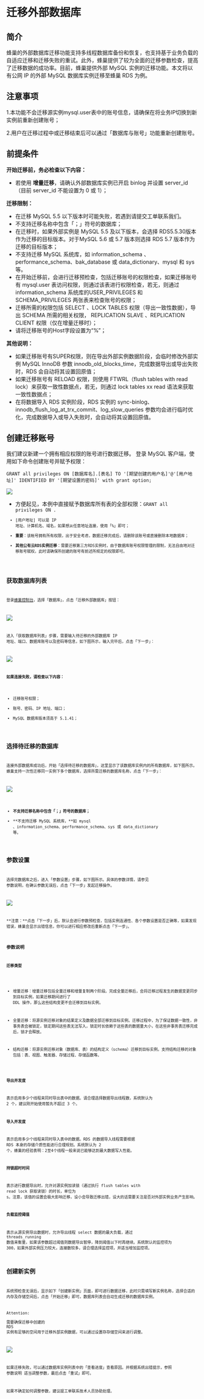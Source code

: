 # 迁移外部数据库

## 简介

蜂巢的外部数据库迁移功能支持多线程数据库备份和恢复，也支持基于业务负载的自适应迁移和迁移失败的重试。此外，蜂巢提供了较为全面的迁移参数检查，提高了迁移数据的成功率。目前，蜂巢提供外部 MySQL 实例的迁移功能。本文将以有公网 IP 的外部 MySQL 数据库实例迁移至蜂巢 RDS 为例。

## 注意事项

1.本功能不会迁移源实例mysql.user表中的账号信息，请确保在将业务IP切换到新实例前重新创建账号；

2.用户在迁移过程中或迁移结束后可以通过「数据库与账号」功能重新创建账号。

## 前提条件

**开始迁移前，务必检查以下内容：**

* 若使用 **增量迁移**，请确认外部数据库实例已开启 binlog 并设置 server_id（目前 server_id 不能设置为 0 或 1）；

**迁移限制：**

* 在迁移 MySQL 5.5 以下版本时可能失败，若遇到请提交工单联系我们。
* 不支持迁移名称中包含「；」符号的数据库；
* 在迁移时，如果外部实例是 MySQL 5.5 及以下版本，会选择 RDS5.5.30版本作为迁移的目标版本。对于MySQL 5.6 或 5.7 版本则选择 RDS 5.7 版本作为迁移的目标版本；
* 不支持迁移 MySQL 系统库，如 information_schema 、performance_schema、bak_database 或 data_dictionary、mysql 和 sys 等。
* 在开始迁移前，会进行迁移预检查，包括迁移账号的权限检查，如果迁移账号有 mysql.user  表访问权限，则通过该表进行权限检查，若无，则通过 information_schema 系统库的USER_PRIVILEGES 和 SCHEMA_PRIVILEGES 两张表来检查账号的权限；
* 迁移所需的权限包括 SELECT 、LOCK TABLES 权限（导出一致性数据），导出 SCHEMA 所需的相关权限， REPLICATION SLAVE 、REPLICATION CLIENT 权限（仅在增量迁移时）；
* 请将迁移账号的Host字段设置为“%”；

**其他说明：**

* 如果迁移账号有SUPER权限，则在导出外部实例数据阶段，会临时修改外部实例 MySQL InnoDB 参数 innodb_old_blocks_time，完成数据导出或导出失败时，RDS 会自动将其设置回原值；
* 如果迁移账号有 RELOAD 权限，则使用 FTWRL（flush tables with read lock）来获取一致性数据点，若无，则通过 lock tables xx read 语法来获取一致性数据点；
* 在将数据导入 RDS 实例阶段，RDS 实例的 sync-binlog、innodb_flush_log_at_trx_commit、log_slow_queries 参数均会进行临时优化，完成数据导入或导入失败时，会自动将其设置回原值。

## 创建迁移账号

我们建议新建一个拥有相应权限的账号进行数据迁移。 登录 MySQL 客户端，使用如下命令创建账号并赋予权限：

    GRANT all privileges ON [数据库名].[表名] TO '[期望创建的用户名]'@'[用户地址]' IDENTIFIED BY '[期望设置的密码]' with grant option;

![](../image/迁移外部数据库权限.png)

* 方便起见，本例中直接赋予数据库所有表的全部权限：<code>GRANT all privileges ON *.*<code>
* [用户地址] 可以是 IP 地址、计算机名、域名，如果想从任意地址连接，使用「%」即可；
* **重要**：该帐号拥有所有权限，出于安全考虑，数据迁移完成后，请删除该账号或直接删除本地数据库；
* **其他公有云RDS实例迁移**：需要迁移第三方RDS实例时，由于数据库账号权限管理的限制，无法自由地对迁移账号赋权，此时请确保所创建的账号有前述所规定的权限即可。

## 获取数据库列表

登录[蜂巢控制台](https://c.163.com/dashboard#/m/overview/)，选择「数据库」，点击「迁移外部数据库」按钮：

![](../image/迁移外部数据库_迁移外部数据库.png)

进入「获取数据库列表」步骤，需要输入待迁移的外部数据库 IP 地址、端口、数据库账号以及密码等信息，如下图所示，输入完毕后，点击「下一步」：

![](../image/迁移外部数据库_获取数据库列表.png)

**如果连接失败，请检查以下内容：**

* 迁移账号权限；
* 账号、密码、IP 地址、端口；
* MySQL 数据库版本须高于 5.1.41；

## 选择待迁移的数据库

连接外部数据库成功后，开始「选择待迁移的数据库」，这里显示了该数据库实例内的所有数据库，如下图所示。蜂巢支持一次性迁移同一实例下多个数据库，选择所需迁移的数据库名称，点击「下一步」：

![](../image/迁移外部数据库_选择待迁移的数据库.png)

* **不支持迁移名称中包含「；」符号的数据库；**
* **不支持迁移 MySQL 系统库，**如 mysql 、information_schema、performance_schema、sys 或 data_dictionary 等。

## 参数设置

选择完数据库之后，进入「参数设置」步骤，如下图所示。具体的参数详情，请参见 参数说明，在确认参数无误后，点击「下一步」发起迁移操作。

![](../image/迁移外部数据库_参数设置.png)

**注意：**点击「下一步」后，默认会进行参数预检查，包括实例连通性、各个参数设置是否正确等，如果发现错误，蜂巢会显示出错信息，你可以进行相应修改后重新点击「下一步」。

### 参数说明

**迁移类型**

* 增量迁移：增量迁移包括全量迁移和增量复制两个阶段。完成全量迁移后，会将迁移过程发生的数据变更同步到目标实例，如果迁移期间进行了 DDL 操作，那么这些结构变更不会迁移到目标实例。

* 全量迁移：将源实例迁移对象的结果定义及数据全部迁移到目标实例。迁移过程中，为了保证数据一致性，非事务表会被锁定，锁定期间这些表无法写入，锁定时长依赖于这些表的数据量大小，在这些非事务表迁移完成后，锁才会释放。

* 结构迁移：将源实例迁移对象（数据库、表）的结构定义（schema）迁移到目标实例。支持结构迁移的对象包括：表、视图、触发器、存储过程、存储函数等。

**导出并发度**

表示启用多少个线程来同时导出表中的数据。请合理选择数据导出线程数，系统默认为 2 个，建议刚开始使用暂先不超过 3 个。

**导入并发度**

表示启用多少个线程来同时导入表中的数据。RDS 的数据导入线程需要根据 RDS 本身的存储介质性能进行合理规划。系统默认为 2 个，蜂巢的经验表明：2至4个线程一般来说已能够达到最大数据写入性能。

**持锁超时时间**

表示进行数据导出时，允许对源实例加读锁（通过执行 flush tables with read lock 获取读锁）的时长，单位为 s。注意，该值的设置会极大影响迁移，设小会导致迁移出错，设大的话需要关注是否对外部实例业务产生影响。

**负载监控阈值**

表示从源实例导出数据时，允许导出线程 select 数据的最大负载，通过 threads_running 数值来衡量，如果该参数超过阈值则数据导出暂停，降到阈值以下时再继续。系统默认的监控项为 300，如果外部实例压力较大，连接数较多，请合理选择监控项，并适当增加监控项。

## 创建新实例

系统预检查无误后，显示如下「创建新实例」页面，即可进行数据迁移，此时只需填写新实例名称，选择合适的内存及存储空间后，点击「开始迁移」即可，数据库列表会自动生成迁移的数据库实例。

<span>Attention:</span><div class="alertContent">需要确保迁移中创建的 RDS 实例有足够的空间用于迁移外部实例数据，可以通过设置存存储空间来进行调整。</div>

![](../image/迁移外部数据库_创建新实例.png)

如果迁移失败，可以通过数据库实例列表中的「查看进度」查看原因。并根据系统出错提示，参照 参数说明 适当调整参数，最后点击「重试」即可。

如果不确定如何调整参数，建议提工单联系技术人员协助处理。